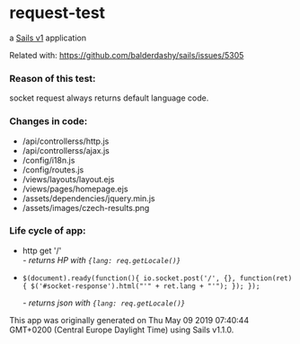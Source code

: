 # request-test

a [Sails v1](https://sailsjs.com) application


Related with: https://github.com/balderdashy/sails/issues/5305

### Reason of this test:
socket request always returns default language code.

### Changes in code:

+ /api/controllerss/http.js
+ /api/controllerss/ajax.js
+ /config/i18n.js
+ /config/routes.js
+ /views/layouts/layout.ejs
+ /views/pages/homepage.ejs
+ /assets/dependencies/jquery.min.js
+ /assets/images/czech-results.png


### Life cycle of app: 
+ http get '/'  
  *- returns HP with ``{lang: req.getLocale()}``*

+ ``$(document).ready(function(){
  io.socket.post('/', {}, function(ret){
    $('#socket-response').html("'" + ret.lang + "'");
  });
});`` 

  *- returns json with ``{lang: req.getLocale()}``*





This app was originally generated on Thu May 09 2019 07:40:44 GMT+0200 (Central Europe Daylight Time) using Sails v1.1.0.

<!-- Internally, Sails used [`sails-generate@1.16.8`](https://github.com/balderdashy/sails-generate/tree/v1.16.8/lib/core-generators/new). -->

<!--
Note:  Generators are usually run using the globally-installed `sails` CLI (command-line interface).  This CLI version is _environment-specific_ rather than app-specific, thus over time, as a project's dependencies are upgraded or the project is worked on by different developers on different computers using different versions of Node.js, the Sails dependency in its package.json file may differ from the globally-installed Sails CLI release it was originally generated with.  (Be sure to always check out the relevant [upgrading guides](https://sailsjs.com/upgrading) before upgrading the version of Sails used by your app.  If you're stuck, [get help here](https://sailsjs.com/support).)
-->

